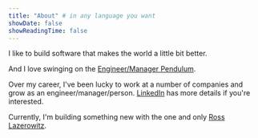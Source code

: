 ```yaml
---
title: "About" # in any language you want
showDate: false
showReadingTime: false
---
```

I like to build software that makes the world a little bit better.

And I love swinging on the [Engineer/Manager Pendulum](https://charity.wtf/2017/05/11/the-engineer-manager-pendulum/).

Over my career, I've been lucky to work at a number of companies and grow as an engineer/manager/person. [LinkedIn](linkedin.com/in/nickdirienzo/) has more details if you're interested.

Currently, I'm building something new with the one and only [Ross Lazerowitz](https://rosslazer.com/).